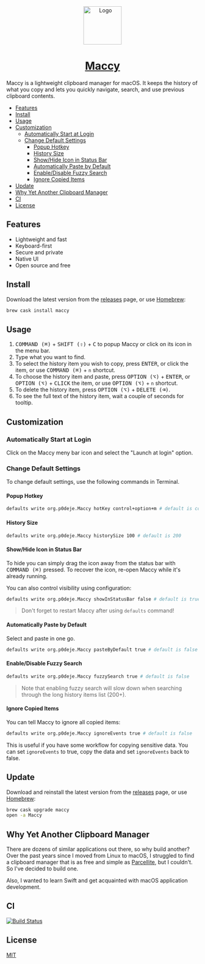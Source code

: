 <div align="center">
  <img width="100px" src="https://p0deje.github.io/Maccy/img/maccy/Logo.svg" alt="Logo" />
  <h1>
    <a href="https://p0deje.github.io/Maccy/">Maccy</a>
  </h1>
</div>

Maccy is a lightweight clipboard manager for macOS. It keeps the history of what you copy
and lets you quickly navigate, search, and use previous clipboard contents.

<!-- vim-markdown-toc Marked -->

* [Features](#features)
* [Install](#install)
* [Usage](#usage)
* [Customization](#customization)
  * [Automatically Start at Login](#automatically-start-at-login)
  * [Change Default Settings](#change-default-settings)
    * [Popup Hotkey](#popup-hotkey)
    * [History Size](#history-size)
    * [Show/Hide Icon in Status Bar](#show/hide-icon-in-status-bar)
    * [Automatically Paste by Default](#automatically-paste-by-default)
    * [Enable/Disable Fuzzy Search](#enable/disable-fuzzy-search)
    * [Ignore Copied Items](#ignore-copied-items)
* [Update](#update)
* [Why Yet Another Clipboard Manager](#why-yet-another-clipboard-manager)
* [CI](#ci)
* [License](#license)

<!-- vim-markdown-toc -->

## Features

* Lightweight and fast
* Keyboard-first
* Secure and private
* Native UI
* Open source and free

## Install

Download the latest version from the [releases](https://github.com/p0deje/Maccy/releases/latest) page, or use [Homebrew](https://brew.sh/):

```sh
brew cask install maccy
```

## Usage

1. <kbd>COMMAND (⌘)</kbd> + <kbd>SHIFT (⇧)</kbd> + <kbd>C</kbd> to popup Maccy or click on its icon in the menu bar.
2. Type what you want to find.
3. To select the history item you wish to copy, press <kbd>ENTER</kbd>, or click the item, or use <kbd>COMMAND (⌘)</kbd> + `n` shortcut.
4. To choose the history item and paste, press <kbd>OPTION (⌥)</kbd> + <kbd>ENTER</kbd>, or <kbd>OPTION (⌥)</kbd> + <kbd>CLICK</kbd> the item, or use <kbd>OPTION (⌥)</kbd> + `n` shortcut.
5. To delete the history item, press <kbd>OPTION (⌥)</kbd> + <kbd>DELETE (⌫)</kbd>.
6. To see the full text of the history item, wait a couple of seconds for tooltip.

## Customization

### Automatically Start at Login

Click on the Maccy meny bar icon and select the "Launch at login" option.

### Change Default Settings

To change default settings, use the following commands in Terminal.

#### Popup Hotkey

```sh
defaults write org.p0deje.Maccy hotKey control+option+m # default is command+shift+c
```

#### History Size

```sh
defaults write org.p0deje.Maccy historySize 100 # default is 200
```

#### Show/Hide Icon in Status Bar

To hide you can simply drag the icon away from the status bar with <kbd>COMMAND (⌘)</kbd> pressed.
To recover the icon, re-open Maccy while it's already running.

You can also control visibility using configuration:

```sh
defaults write org.p0deje.Maccy showInStatusBar false # default is true
```

> Don't forget to restart Maccy after using `defaults` command!

#### Automatically Paste by Default

Select and paste in one go.

```sh
defaults write org.p0deje.Maccy pasteByDefault true # default is false
```

#### Enable/Disable Fuzzy Search

```sh
defaults write org.p0deje.Maccy fuzzySearch true # default is false
```

> Note that enabling fuzzy search will slow down when searching through the long history items list (200+).

#### Ignore Copied Items

You can tell Maccy to ignore all copied items:

```sh
defaults write org.p0deje.Maccy ignoreEvents true # default is false
```

This is useful if you have some workflow for copying sensitive data. You can set `ignoreEvents` to true, copy the data and set `ignoreEvents` back to false.

## Update

Download and reinstall the latest version from the [releases](https://github.com/p0deje/Maccy/releases/latest) page, or use [Homebrew](https://brew.sh/):

```sh
brew cask upgrade maccy
open -a Maccy
```

## Why Yet Another Clipboard Manager

There are dozens of similar applications out there, so why build another?
Over the past years since I moved from Linux to macOS, I struggled to find
a clipboard manager that is as free and simple as [Parcellite](http://parcellite.sourceforge.net),
but I couldn't. So I've decided to build one.

Also, I wanted to learn Swift and get acquainted with macOS application development.

## CI

[![Build Status](https://app.bitrise.io/app/716921b669780314/status.svg?token=3pMiCb5dpFzlO-7jTYtO3Q&branch=master)](https://app.bitrise.io/app/716921b669780314)

## License

[MIT](./LICENSE)
